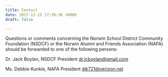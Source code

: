 ```yaml
---
title: Contact
date: 2017-12-15 17:39:36 +0000
draft: false

---
```

Questions or comments concerning the Norwin School District Community Foundation (NSDCF) or the Norwin Alumni and Friends Association (NAFA) should be forwarded to one of the following persons:

Dr. Jack Boylan, NSDCF President dr.jcboylan@gmail.com

Ms. Debbie Kunkle, NAFA President  djk721@verizon.net
